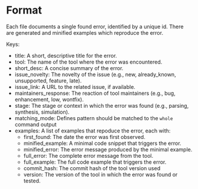 # Format

Each file documents a single found error, identified by a unique id. There are generated and minified examples which reproduce the error.

Keys:

- title: A short, descriptive title for the error.
- tool: The name of the tool where the error was encountered.
- short_desc: A concise summary of the error.
- issue_novelty: The novelty of the issue (e.g., new, already_known, unsupported, feature, late).
- issue_link: A URL to the related issue, if available.
- maintainers_response: The reaction of tool maintainers (e.g., bug, enhancement, low, wontfix).
- stage: The stage or context in which the error was found (e.g., parsing, synthesis, simulation).
- matching_mode: Defines pattern should be matched to the `whole` command output
- examples: A list of examples that repoduce the error, each with:
  - first_found: The date the error was first observed.
  - minified_example: A minimal code snippet that triggers the error.
  - minified_error: The error message produced by the minimal example.
  - full_error: The complete error message from the tool.
  - full_example: The full code example that triggers the error.
  - commit_hash: The commit hash of the tool version used
  - version: The version of the tool in which the error was found or tested.

